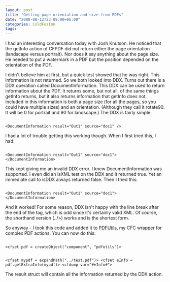 ```yaml
---
layout: post
title: "Getting page orientation and size from PDFs"
date: "2008-08-12T23:08:00+06:00"
categories: ColdFusion 
tags: 
---
```


I had an interesting conversation today with Josh Knutson. He noticed that the getInfo action of CFPDF did not return either the page orientation (landscape versus portrait). Nor does it say anything about the page size. He needed to put a watermark in a PDF but the position depended on the orientation of the PDF.
<!--more-->
I didn't believe him at first, but a quick test showed that he was right. This information is not returned. So we both looked into DDX. Turns out there is a DDX operation called DocumentInformation. This DDX can be used to return information about the PDF. It returns some, but not all, of the same things getInfo returns, but it also returns information that getInfo does not. Included in this information is both a page size (for all the pages, so you could have multiple sizes) and an orientation. (Although they call it rotate90. It will be 0 for portrait and 90 for landscape.) The DDX is fairly simple: 

<code>
&lt;DocumentInformation result="Out1" source="doc1" /&gt;
</code>

I had a lot of trouble getting this working though. When I first tried this, I had:

<code>
&lt;DocumentInformation result="Out1" source="doc1"&gt;
&lt;/DocumentInformation&gt;
</code>

This kept giving me an invalid DDX error. I knew DocumentInformation was supported. I even did an isXML test on the DDX and it returned true. Yet an immediate call to isDDX always returned false. Then I tried this:

<code>
&lt;DocumentInformation result="Out1" source="doc1"&gt;&lt;/DocumentInformation&gt;
</code>

And it worked! For some reason, DDX isn't happy with the line break after the end of the tag, which is odd since it's certainly valid XML. Of course, the shorthand version (../&gt;) works and is the shortest form. 

So anyway - I took this code and added it to <a href="http://pdfutils.riaforge.org">PDFUtils</a>, my CFC wrapper for complex PDF actions. You can now do this:

<code>
&lt;cfset pdf = createObject("component", "pdfutils")&gt;

&lt;cfset mypdf = expandPath("../test.pdf")&gt;
&lt;cfset eInfo = pdf.getExtraInfo(mypdf)&gt;
&lt;cfdump var="#eInfo#"&gt;
</code>

The result struct will contain all the information returned by the DDX action.